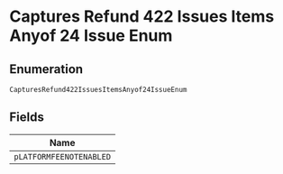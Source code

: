 
# Captures Refund 422 Issues Items Anyof 24 Issue Enum

## Enumeration

`CapturesRefund422IssuesItemsAnyof24IssueEnum`

## Fields

| Name |
|  --- |
| `pLATFORMFEENOTENABLED` |

